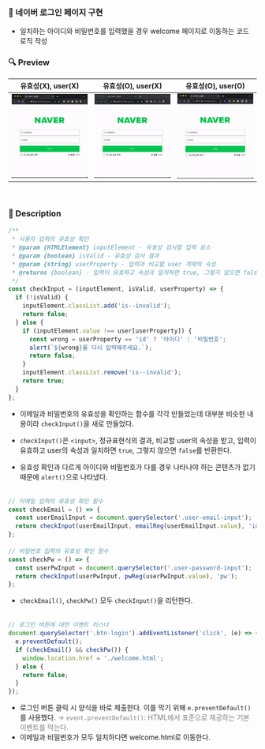 ### 📌 네이버 로그인 페이지 구현

- 일치하는 아이디와 비밀번호를 입력했을 경우 welcome 페이지로 이동하는 코드 로직 작성
  <br />

### 🔍 Preview

|                유효성(X), user(X)                |                유효성(O), user(X)                |              유효성(O), user(O)               |
| :----------------------------------------------: | :----------------------------------------------: | :-------------------------------------------: |
| <img src='./assets/readme-img/wrong-form.gif' /> | <img src='./assets/readme-img/wrong-user.gif' /> | <img src="./assets/readme-img/success.gif" /> |

<br />

### 📝 Description

```jsx
/**
 * 사용자 입력의 유효성 확인
 * @param {HTMLElement} inputElement - 유효성 검사할 입력 요소
 * @param {boolean} isValid - 유효성 검사 결과
 * @param {string} userProperty - 입력과 비교할 user 객체의 속성
 * @returns {boolean} - 입력이 유효하고 속성과 일치하면 true, 그렇지 않으면 false 반환
 */
const checkInput = (inputElement, isValid, userProperty) => {
  if (!isValid) {
    inputElement.classList.add('is--invalid');
    return false;
  } else {
    if (inputElement.value !== user[userProperty]) {
      const wrong = userProperty == 'id' ? '아이디' : '비밀번호';
      alert(`${wrong}를 다시 입력해주세요.`);
      return false;
    }
    inputElement.classList.remove('is--invalid');
    return true;
  }
};
```

- 이메일과 비밀번호의 유효성을 확인하는 함수를 각각 만들었는데 대부분 비슷한 내용이라 `checkInput()`을 새로 만들었다.

- `checkInput()`은 `<input>`, 정규표현식의 결과, 비교할 user의 속성을 받고, 입력이 유효하고 user의 속성과 일치하면 `true`, 그렇지 않으면 `false`를 반환한다.

- 유효성 확인과 다르게 아이디와 비밀번호가 다를 경우 나타나야 하는 콘텐츠가 없기 때문에 `alert()`으로 나타냈다.<br />
  <br />

```jsx
// 이메일 입력의 유효성 확인 함수
const checkEmail = () => {
  const userEmailInput = document.querySelector('.user-email-input');
  return checkInput(userEmailInput, emailReg(userEmailInput.value), 'id');
};

// 비밀번호 입력의 유효성 확인 함수
const checkPw = () => {
  const userPwInput = document.querySelector('.user-password-input');
  return checkInput(userPwInput, pwReg(userPwInput.value), 'pw');
};
```

- `checkEmail()`, `checkPw()` 모두 `checkInput()`을 리턴한다.<br />
  <br />

```jsx
// 로그인 버튼에 대한 이벤트 리스너
document.querySelector('.btn-login').addEventListener('click', (e) => {
  e.preventDefault();
  if (checkEmail() && checkPw()) {
    window.location.href = './welcome.html';
  } else {
    return false;
  }
});
```

- 로그인 버튼 클릭 시 양식을 바로 제출한다. 이를 막기 위해 `e.preventDefault()`를 사용했다.
  <span style="color:gray;">→ `event.preventDefault()`: HTML에서 표준으로 제공하는 기본 이벤트를 막는다.</span>
- 이메일과 비밀번호가 모두 일치하다면 welcome.html로 이동한다.
